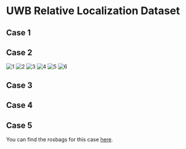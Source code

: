 # UWB Relative Localization Dataset

## Case 1

## Case 2

![1](./images/3a-01.png)
![2](./images/3b-01.png)
![3](./images/3c-01.png)
![4](./images/3d-01.png)
![5](./images/3e-01.png)
![6](./images/3f-01.png)

## Case 3

## Case 4

## Case 5

You can find the rosbags for this case [here](https://utufi.sharepoint.com/:f:/s/msteams_0ed7e9/EgqJcxOKBahPjA9wrD5IezwBQtq_qMV6IInGz1fRkBrVSQ?e=7u23wx).

<!-- # Acknowledgement

Please cite our Dataset paper arxiv if the data in this repo helps your work: -->

